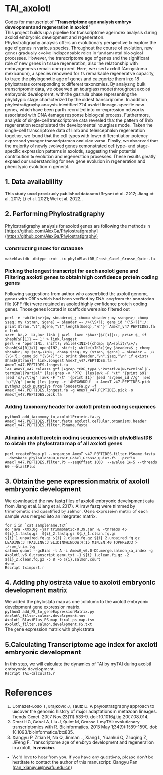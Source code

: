 # TAI_axolotl
Codes for manuscript of "**Transcriptome age analysis embryo development and regeneration in axolotl**"  
This project builds up a pipeline for transcriptome age index analysis during axolotl embryonic development and regeneration.   
Phylostratigraphy analysis offers an evolutionary perspective to explore the age of genes in various species. Throughout the course of evolution, new genes gradually evolve indispensable roles in fundamental biological processes. However, the transcriptome age of genes and the significant role of new genes in tissue regeneration, also the relationship with embryogenesis remain unexplored. Here, we used axolotl (Ambystoma mexicanum), a species renowned for its remarkable regenerative capacity, to trace the phylogenetic age of genes and categorize them into 18 phylostratas corresponding to different taxonomies. By analyzing bulk transcriptomic data, we observed an hourglass model throughout axolotl embryonic development, with the gastrula phase representing the phylotypic stage characterized by the oldest transcriptome. In addition, phylostratigraphy analysis identified 324 axolotl lineage-specific new genes, which have been partly recruited into co-expression networks associated with DNA damage response biological process. Furthermore, analysis of single-cell transcriptome data revealed that the pattern of limb regeneration recapitulated the developmental hourglass model. Taken the single-cell transcriptome data of limb and telencephalon regeneration together, we found that the cell types with lower differentiation potency expressed younger transcriptomes and vice versa. Finally, we observed that the majority of newly evolved genes demonstrated cell type- and stage-specific expression patterns in axolotls, suggesting their potential contribution to evolution and regeneration processes. These results greatly expand our understanding for new gene evolution in regeneration and phenotypic evolution in general.    
## 1. Data availablility
This study used previously published datasets (Bryant et al. 2017; Jiang et al. 2017; Li et al. 2021; Wei et al. 2022).
## 2. Performing Phylostratigraphy  
Phylostratigraphy analysis for axolotl genes are following the methods in [https://github.com/AlexGa/Phylostratigraphy](https://github.com/AlexGa/Phylostratigraphy).
###  Constructing index for database    
```makeblastdb -dbtype prot -in phyloBlastDB_Drost_Gabel_Grosse_Quint.fa```    
###  Picking the longest transcript for each axolotl gene and Filtering axolotl genes to obtain high confidence protein coding genes    
Following suggestions from author who assemblied the axolotl genome, genes with ORFs which had been verified by RNA-seq from the annotation file (GFF file) were retained as axolotl highly confidence protein coding genes. Those genes located in scaffolds were also filtered out.  
```
perl -e 'while(<>){my $header=$_; chomp $header; my $seq=<>; chomp $seq; my ($tran, $gene) = $header =~ />(\S+?); gene_id "(\S+?)";/; print $tran,"\t",$gene,"\t",length($seq),"\n"}' AmexT_v47.PEPTIDES.fa > link
sort -k2,2 -k3,3nr link | perl -lane '$hash{$F[1]}++; print $_ if $hash{$F[1]} == 1' > link.longest  
perl -e 'open(IN1, shift); while(<IN1>){chomp; @A=split/\s+/; $hash{$A[0]}=1} open(IN2, shift); while(<IN2>){my $header=$_; chomp $header; my $seq=<IN2>; chomp $seq; my ($tran, $gene) = $header =~ />(\S+?); gene_id "(\S+?)";/; print $header,"\n",$seq,"\n" if exists $hash{$tran}}' link.longest AmexT_v47.PEPTIDES.fa > AmexT_v47.PEPTIDES.longest.fa  
les AmexT_v47.release.gtf |egrep "ORF_type \"Putative|N-terminal|C-terminal|Partial" |les|grep -v 'PTC' |les|awk -F "\t" '{print $9}' |sed 's/;/\t/g' |awk -F "\t" '{print $1}' |sed 's/gene_id //g' |sed 's/"//g' |uniq |les |grep -v 'AMEX60DDU'  > AmexT_v47.PEPTIDES.pick  
python3 pick_putative_from_longestFa.py -f AmexT_v47.PEPTIDES.longest.fa -g AmexT_v47.PEPTIDES.pick -o AmexT_v47.PEPTIDES.pick.fa
```
###  Adding taxonomy header for axolotl protein coding sequences    
```python3 add_taxomomy_to_axolotlProtein.fa.py AmexT_v47.PEPTIDES.filter.fasta axolotl.cellular.organisms.header AmexT_v47.PEPTIDES.filter.PSname.fasta```    
###  Aligning axolotl protein coding sequences with phyloBlastDB to obtain the phylostrata map of all axolotl genes    
```perl createPSmap.pl --organism AmexT_v47.PEPTIDES.filter.PSname.fasta --database phyloBlastDB_Drost_Gabel_Grosse_Quint.fa --prefix AmexT_v47.PEPTIDES.filter.PS --seqOffset 1000  --evalue 1e-5 --threads 60 --blastPlus```    
## 3. Obtain the gene expression matrix of axolotl embryonic development      
We downloaded the raw fastq files of axolotl embryonic development data from Jiang et al.(Jiang et al. 2017). All raw fastq were trimmed by trimmomatic and quantified by salmon. Gene expression matrix of each sample was merged into an integrated matrix.    
```#!/bin/sh                  
for i in `cat samplename.txt`      
do java -Xmx30g -jar trimmomatic-0.39.jar PE -threads 45 ${i}_1.fastq.gz  ${i}_2.fastq.gz ${i}_1.clean.fq.gz ${i}_1.unpaired.fq.gz ${i}_2.clean.fq.gz ${i}_2.unpaired.fq.gz   LEADING:3 TRAILING:3 SLIDINGWINDOW:4:15 MINLEN:40 TOPHRED33 > ./run_trim.log      
salmon quant --gcBias -l A -i AmexG_v6.0-DD.merge.salmon_sa_index -g Axolotl.v6.0.transcript.gene.txt -1 ${i}_1.clean.fq.gz -2 ${i}_2.clean.fq.gz -p 8 -o ${i}.salmon.count                       
done
Rscript tximport.r    
```
## 4. Adding phylostrata value to axolotl embryonic development matrix      
We added the phylostata map as one cololumn to the axolotl embryonic development gene expression matrix.    
```python3 add_PS_to_geneExpressionMatrix.py Axolotl_filter.salmon.development.txt Axolotl_BlastPlus_PS_map_final_ps_map.tsv Axolotl_filter.salmon.development.PS.txt```  
The gene expression matrix with phylostrata 
## 5.Calculating Transcriptome age index for axolotl embryonic development    
In this step, we will calculate the dynamics of TAI by myTAI during axolotl embryonic development.     
`Rscript TAI-calculate.r`    
# References      
1. Domazet-Loso T, Brajković J, Tautz D. A phylostratigraphy approach to uncover the genomic history of major adaptations in metazoan lineages. Trends Genet. 2007 Nov;23(11):533-9. doi: 10.1016/j.tig.2007.08.014.
2. Drost HG, Gabel A, Liu J, Quint M, Grosse I. myTAI: evolutionary transcriptomics with R. Bioinformatics. 2018 May 1;34(9):1589-1590. doi: 10.1093/bioinformatics/btx835.
3. Xiangyu P, Zitian H, Na Q, Jinman L, Xiang L, Yuanhui Q, Zhuqing Z, JiFeng F. Transcriptome age of embryo development and regeneration in axolotl, ***in revision***.        
* We'd love to hear from you. If you have any questions, please don't be hestitate to contact the author of this manuscript: Xiangyu Pan (pan_xiangyu@nwafu.edu.cn)      
